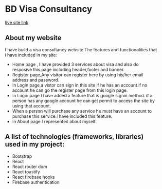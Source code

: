 # BD Visa Consultancy

[live site link](https://github.com/facebook/create-react-app).

## About my website
I have build a visa consultancy website.The features and functionalities that i have included in my site:

* Home page , I have provided 3 services about visa and also do resposive this  page including header,footer and banner.
* Register page,Any visitor can register here by using his/her email 
address and password.
* In Login page,a vistor can sign in this site if he has an account.if no account he can go the register page from this login page.
* In Login page I have added a feature that is google signin method.
if a person has any google account he can get permit to access the site by using that account.
* When a person will purchase any service he must have an account to purchase this service.I have included this feature.
* In About page I represented about myself.


## A list of technologies (frameworks, libraries) used in my project:
* Bootstrap
* React
* React router dom
* React toastify
* React firebase hooks
* Firebase authentication



















